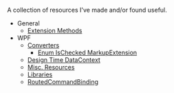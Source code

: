A collection of resources I've made and/or found useful.

* General
  * [Extension Methods][general_extensions]
* WPF
  * [Converters][wpf_converters]
    * [Enum IsChecked MarkupExtension][wpf_enum-is-checked]
  * [Design Time DataContext][wpf_design-time-datacontext]
  * [Misc. Resources][wpf_misc-resources]
  * [Libraries][wpf_libraries]
  * [RoutedCommandBinding][wpf_routed-command-binding]

[general_extensions]: https://github.com/binarycow/Resources/blob/master/docs/general_extensions.md
[wpf_design-time-datacontext]: https://github.com/binarycow/Resources/blob/master/docs/design-time-datacontext.md
[wpf_libraries]: https://github.com/binarycow/Resources/blob/master/docs/libraries.md
[wpf_misc-resources]: https://github.com/binarycow/Resources/blob/master/docs/misc-resources.md
[wpf_converters]: https://github.com/binarycow/Resources/blob/master/docs/converters.md
[wpf_enum-is-checked]: https://github.com/binarycow/Resources/blob/master/docs/enum-is-checked-extension.md
[wpf_routed-command-binding]: https://github.com/binarycow/Resources/blob/master/docs/routed-command-binding.md
